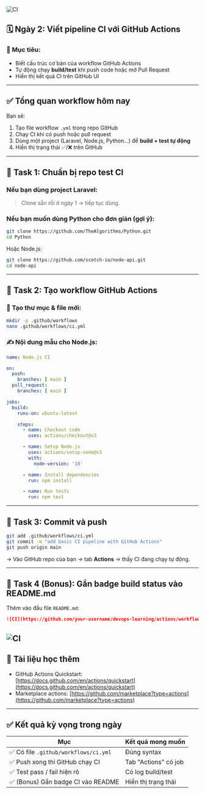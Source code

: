 ![CI](https://github.com/xina99999/node-api/actions/workflows/ci.yml/badge.svg)

## 🗓️ **Ngày 2: Viết pipeline CI với GitHub Actions**

### 🎯 Mục tiêu:

* Biết cấu trúc cơ bản của workflow GitHub Actions
* Tự động chạy **build/test** khi push code hoặc mở Pull Request
* Hiển thị kết quả CI trên GitHub UI

---

## ✅ **Tổng quan workflow hôm nay**

Bạn sẽ:

1. Tạo file workflow `.yml` trong repo GitHub
2. Chạy CI khi có push hoặc pull request
3. Dùng một project (Laravel, Node.js, Python…) để **build + test tự động**
4. Hiển thị trạng thái ✅/❌ trên GitHub

---

## 🧩 **Task 1: Chuẩn bị repo test CI**

### Nếu bạn dùng project Laravel:

> Clone sẵn rồi ở ngày 1 → tiếp tục dùng.

### Nếu bạn muốn dùng Python cho đơn giản (gợi ý):

```bash
git clone https://github.com/TheAlgorithms/Python.git
cd Python
```

Hoặc Node.js:

```bash
git clone https://github.com/scotch-io/node-api.git
cd node-api
```

---

## 🧩 **Task 2: Tạo workflow GitHub Actions**

### 📂 Tạo thư mục & file mới:

```bash
mkdir -p .github/workflows
nano .github/workflows/ci.yml
```

### ✍️ Nội dung mẫu cho **Node.js**:

```yaml
name: Node.js CI

on:
  push:
    branches: [ main ]
  pull_request:
    branches: [ main ]

jobs:
  build:
    runs-on: ubuntu-latest

    steps:
      - name: Checkout code
        uses: actions/checkout@v3

      - name: Setup Node.js
        uses: actions/setup-node@v3
        with:
          node-version: '18'

      - name: Install dependencies
        run: npm install

      - name: Run tests
        run: npm test
```


---

## 🧩 **Task 3: Commit và push**

```bash
git add .github/workflows/ci.yml
git commit -m "add basic CI pipeline with GitHub Actions"
git push origin main
```

→ Vào GitHub repo của bạn → tab **Actions** → thấy CI đang chạy tự động.

---

## 🧩 **Task 4 (Bonus): Gắn badge build status vào README.md**

Thêm vào đầu file `README.md`:

```markdown
![CI](https://github.com/your-username/devops-learning/actions/workflows/ci.yml/badge.svg)
```
![CI](https://github.com/xina99999/node-api/actions/workflows/ci.yml/badge.svg)
---

## 📘 Tài liệu học thêm

* GitHub Actions Quickstart: [https://docs.github.com/en/actions/quickstart](https://docs.github.com/en/actions/quickstart)
* Marketplace actions: [https://github.com/marketplace?type=actions](https://github.com/marketplace?type=actions)

---

## ✅ Kết quả kỳ vọng trong ngày

| Mục                                  | Kết quả mong muốn    |
| ------------------------------------ | -------------------- |
| ✅ Có file `.github/workflows/ci.yml` | Đúng syntax          |
| ✅ Push xong thì GitHub chạy CI       | Tab "Actions" có job |
| ✅ Test pass / fail hiện rõ           | Có log build/test    |
| ✅ (Bonus) Gắn badge CI vào README    | Hiển thị trạng thái  |


